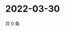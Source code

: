 # 2022-03-30

共 0 条

<!-- BEGIN WEIBO -->
<!-- 最后更新时间 Wed Mar 30 2022 15:15:28 GMT+0800 (China Standard Time) -->

<!-- END WEIBO -->
